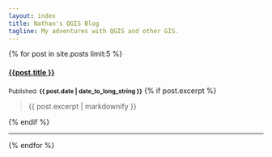 ```yaml
---
layout: index
title: Nathan's QGIS Blog
tagline: My adventures with QGIS and other GIS.
---
```


<div class="posts">
  {% for post in site.posts limit:5 %}
    <div class="post">
      <h4><a href="{{ post.url }}">{{post.title }}</a></h4>
      <small>Published: <b> {{ post.date | date_to_long_string }}</b></small>
      {% if post.excerpt %}
	  <blockquote>
	  	  <p>{{ post.excerpt | markdownify }}</p>
	  </blockquote>
      {% endif %}
    </div>
    <hr />
  {% endfor %}
</div>

